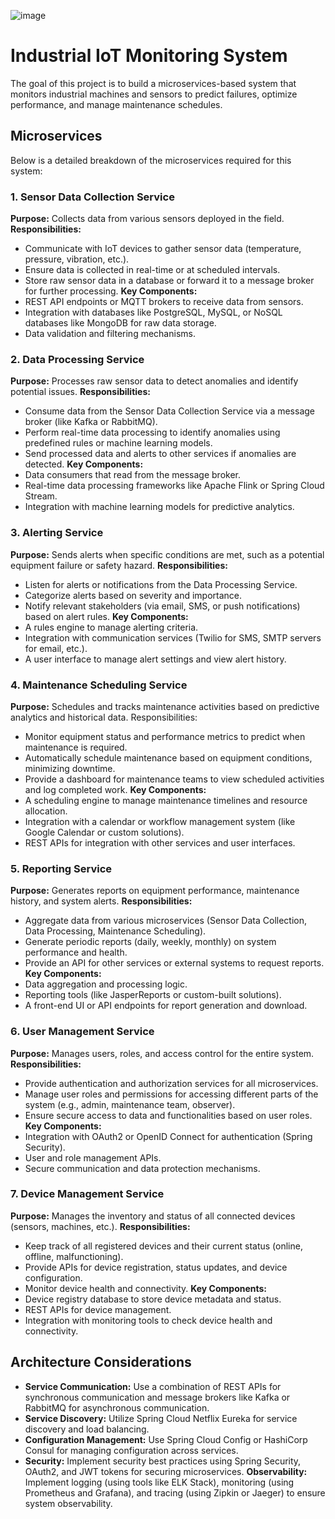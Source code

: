 ![image](https://github.com/user-attachments/assets/407d38d5-35b3-4193-b72b-058b32a0ac3c)

# Industrial IoT Monitoring System
The goal of this project is to build a microservices-based system that monitors industrial machines and sensors to predict failures, optimize performance, and manage maintenance schedules. 

## Microservices 
Below is a detailed breakdown of the microservices required for this system:
### 1. Sensor Data Collection Service
**Purpose:** Collects data from various sensors deployed in the field.
**Responsibilities:**
- Communicate with IoT devices to gather sensor data (temperature, pressure, vibration, etc.).
- Ensure data is collected in real-time or at scheduled intervals.
- Store raw sensor data in a database or forward it to a message broker for further processing.
**Key Components:**
- REST API endpoints or MQTT brokers to receive data from sensors.
- Integration with databases like PostgreSQL, MySQL, or NoSQL databases like MongoDB for raw data storage.
- Data validation and filtering mechanisms.

### 2. Data Processing Service
**Purpose:** Processes raw sensor data to detect anomalies and identify potential issues.
**Responsibilities:**
- Consume data from the Sensor Data Collection Service via a message broker (like Kafka or RabbitMQ).
- Perform real-time data processing to identify anomalies using predefined rules or machine learning models.
- Send processed data and alerts to other services if anomalies are detected.
**Key Components:**
- Data consumers that read from the message broker.
- Real-time data processing frameworks like Apache Flink or Spring Cloud Stream.
- Integration with machine learning models for predictive analytics.

### 3. Alerting Service
**Purpose:** Sends alerts when specific conditions are met, such as a potential equipment failure or safety hazard.
**Responsibilities:**
- Listen for alerts or notifications from the Data Processing Service.
- Categorize alerts based on severity and importance.
- Notify relevant stakeholders (via email, SMS, or push notifications) based on alert rules.
**Key Components:**
- A rules engine to manage alerting criteria.
- Integration with communication services (Twilio for SMS, SMTP servers for email, etc.).
- A user interface to manage alert settings and view alert history.

### 4. Maintenance Scheduling Service
**Purpose:** Schedules and tracks maintenance activities based on predictive analytics and historical data.
Responsibilities:
- Monitor equipment status and performance metrics to predict when maintenance is required.
- Automatically schedule maintenance based on equipment conditions, minimizing downtime.
- Provide a dashboard for maintenance teams to view scheduled activities and log completed work.
**Key Components:**
- A scheduling engine to manage maintenance timelines and resource allocation.
- Integration with a calendar or workflow management system (like Google Calendar or custom solutions).
- REST APIs for integration with other services and user interfaces.

### 5. Reporting Service
**Purpose:** Generates reports on equipment performance, maintenance history, and system alerts.
**Responsibilities:**
- Aggregate data from various microservices (Sensor Data Collection, Data Processing, Maintenance Scheduling).
- Generate periodic reports (daily, weekly, monthly) on system performance and health.
- Provide an API for other services or external systems to request reports.
**Key Components:**
- Data aggregation and processing logic.
- Reporting tools (like JasperReports or custom-built solutions).
- A front-end UI or API endpoints for report generation and download.

### 6. User Management Service
**Purpose:** Manages users, roles, and access control for the entire system.
**Responsibilities:**
- Provide authentication and authorization services for all microservices.
- Manage user roles and permissions for accessing different parts of the system (e.g., admin, maintenance team, observer).
- Ensure secure access to data and functionalities based on user roles.
**Key Components:**
- Integration with OAuth2 or OpenID Connect for authentication (Spring Security).
- User and role management APIs.
- Secure communication and data protection mechanisms.

### 7. Device Management Service
**Purpose:** Manages the inventory and status of all connected devices (sensors, machines, etc.).
**Responsibilities:**
- Keep track of all registered devices and their current status (online, offline, malfunctioning).
- Provide APIs for device registration, status updates, and device configuration.
- Monitor device health and connectivity.
**Key Components:**
- Device registry database to store device metadata and status.
- REST APIs for device management.
- Integration with monitoring tools to check device health and connectivity.

## Architecture Considerations
- **Service Communication:** Use a combination of REST APIs for synchronous communication and message brokers like Kafka or RabbitMQ for asynchronous communication.
- **Service Discovery:** Utilize Spring Cloud Netflix Eureka for service discovery and load balancing.
- **Configuration Management:** Use Spring Cloud Config or HashiCorp Consul for managing configuration across services.
- **Security:** Implement security best practices using Spring Security, OAuth2, and JWT tokens for securing microservices.
**Observability:** Implement logging (using tools like ELK Stack), monitoring (using Prometheus and Grafana), and tracing (using Zipkin or Jaeger) to ensure system observability.

